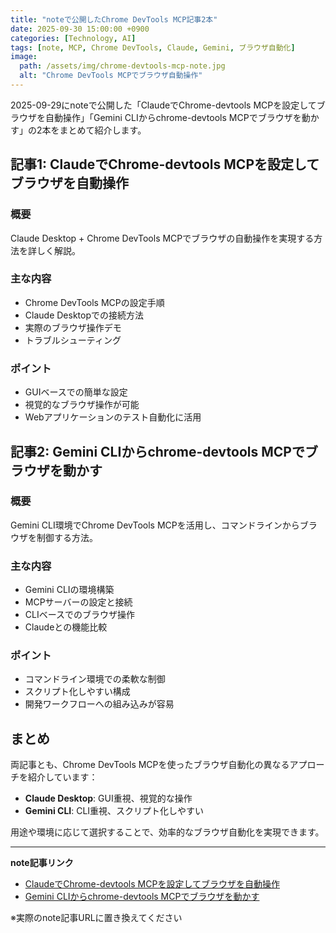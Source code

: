 ```yaml
---
title: "noteで公開したChrome DevTools MCP記事2本"
date: 2025-09-30 15:00:00 +0900
categories: [Technology, AI]
tags: [note, MCP, Chrome DevTools, Claude, Gemini, ブラウザ自動化]
image:
  path: /assets/img/chrome-devtools-mcp-note.jpg
  alt: "Chrome DevTools MCPでブラウザ自動操作"
---
```


2025-09-29にnoteで公開した「ClaudeでChrome-devtools MCPを設定してブラウザを自動操作」「Gemini CLIからchrome-devtools MCPでブラウザを動かす」の2本をまとめて紹介します。

## 記事1: ClaudeでChrome-devtools MCPを設定してブラウザを自動操作

### 概要
Claude Desktop + Chrome DevTools MCPでブラウザの自動操作を実現する方法を詳しく解説。

### 主な内容
- Chrome DevTools MCPの設定手順
- Claude Desktopでの接続方法
- 実際のブラウザ操作デモ
- トラブルシューティング

### ポイント
- GUIベースでの簡単な設定
- 視覚的なブラウザ操作が可能
- Webアプリケーションのテスト自動化に活用

## 記事2: Gemini CLIからchrome-devtools MCPでブラウザを動かす

### 概要
Gemini CLI環境でChrome DevTools MCPを活用し、コマンドラインからブラウザを制御する方法。

### 主な内容
- Gemini CLIの環境構築
- MCPサーバーの設定と接続
- CLIベースでのブラウザ操作
- Claudeとの機能比較

### ポイント
- コマンドライン環境での柔軟な制御
- スクリプト化しやすい構成
- 開発ワークフローへの組み込みが容易

## まとめ

両記事とも、Chrome DevTools MCPを使ったブラウザ自動化の異なるアプローチを紹介しています：

- **Claude Desktop**: GUI重視、視覚的な操作
- **Gemini CLI**: CLI重視、スクリプト化しやすい

用途や環境に応じて選択することで、効率的なブラウザ自動化を実現できます。

---

**note記事リンク**
- [ClaudeでChrome-devtools MCPを設定してブラウザを自動操作](https://note.com/hantani/)
- [Gemini CLIからchrome-devtools MCPでブラウザを動かす](https://note.com/hantani/)

※実際のnote記事URLに置き換えてください